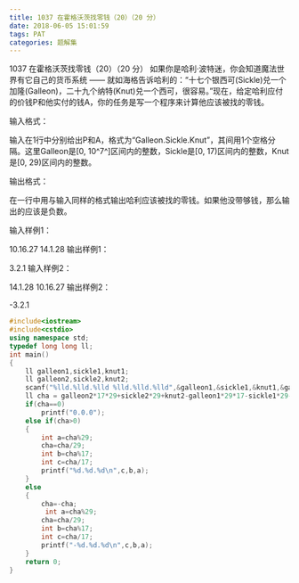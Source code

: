 ```yaml
---
title: 1037 在霍格沃茨找零钱（20）（20 分）
date: 2018-06-05 15:01:59
tags: PAT
categories: 题解集
---
```


1037 在霍格沃茨找零钱（20）（20 分）
如果你是哈利·波特迷，你会知道魔法世界有它自己的货币系统 —— 就如海格告诉哈利的：“十七个银西可(Sickle)兑一个加隆(Galleon)，二十九个纳特(Knut)兑一个西可，很容易。”现在，给定哈利应付的价钱P和他实付的钱A，你的任务是写一个程序来计算他应该被找的零钱。

输入格式：

输入在1行中分别给出P和A，格式为“Galleon.Sickle.Knut”，其间用1个空格分隔。这里Galleon是[0, 10^7^]区间内的整数，Sickle是[0, 17)区间内的整数，Knut是[0, 29)区间内的整数。

输出格式：

在一行中用与输入同样的格式输出哈利应该被找的零钱。如果他没带够钱，那么输出的应该是负数。

输入样例1：

10.16.27 14.1.28
输出样例1：

3.2.1
输入样例2：

14.1.28 10.16.27
输出样例2：

-3.2.1

```cpp
#include<iostream>
#include<cstdio>
using namespace std;
typedef long long ll;
int main()
{
    ll galleon1,sickle1,knut1;
    ll galleon2,sickle2,knut2;
    scanf("%lld.%lld.%lld %lld.%lld.%lld",&galleon1,&sickle1,&knut1,&galleon2,&sickle2,&knut2);
    ll cha = galleon2*17*29+sickle2*29+knut2-galleon1*29*17-sickle1*29-knut1;
    if(cha==0)
        printf("0.0.0");
    else if(cha>0)
    {
        int a=cha%29;
        cha=cha/29;
        int b=cha%17;
        int c=cha/17;
        printf("%d.%d.%d\n",c,b,a);
    }
    else
    {
        cha=-cha;
         int a=cha%29;
        cha=cha/29;
        int b=cha%17;
        int c=cha/17;
        printf("-%d.%d.%d\n",c,b,a);
    }
    return 0;
}

```